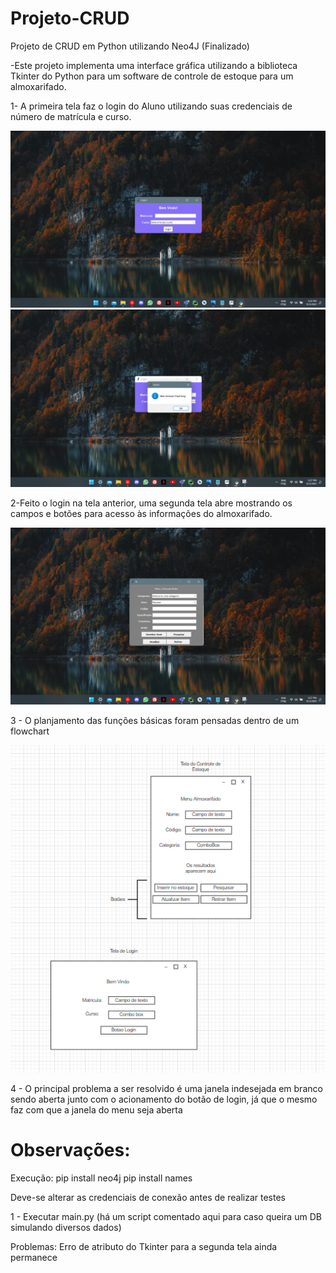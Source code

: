 # Projeto-CRUD
Projeto de CRUD em Python utilizando Neo4J (Finalizado)

-Este projeto implementa uma interface gráfica utilizando a biblioteca Tkinter do Python para um software de controle de estoque para um almoxarifado.

1- A primeira tela faz o login do Aluno utilizando suas credenciais de número de matrícula e curso.

![Alt text](Screenshots/sc1.png?raw=true "Tela Login")
![Alt text](Screenshots/sc2.png?raw=true "Autenticação")

2-Feito o login na tela anterior, uma segunda tela abre mostrando os campos e botões para acesso às informações do almoxarifado.


![Alt text](Screenshots/sc3.png?raw=true "Tela Menu")

3 - O planjamento das funções básicas foram pensadas dentro de um flowchart

![Alt text](Screenshots/flowchart.png?raw=true "Flowchart")

4 - O principal problema a ser resolvido é uma janela indesejada em branco sendo aberta junto com o acionamento do botão de login, já que o mesmo faz com que 
a janela do menu seja aberta

# Observações:

Execução:
pip install neo4j
pip install names

Deve-se alterar as credenciais de conexão antes de realizar testes

1 - Executar main.py (há um script comentado aqui para caso queira um DB simulando diversos dados)

Problemas:
Erro de atributo do Tkinter para a segunda tela ainda permanece
